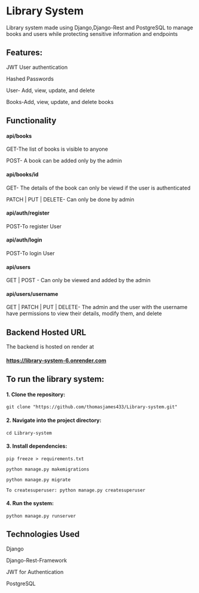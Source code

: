 # Library System
Library system made using Django,Django-Rest and PostgreSQL to manage books and users while protecting sensitive information and endpoints

## Features:
JWT User authentication

Hashed Passwords

User- Add, view, update, and delete

Books-Add, view, update, and delete books

## Functionality

#### api/books
 GET-The list of books is visible to anyone

 POST- A book can be added only by the admin

#### api/books/id
  GET- The details of the book can only be viewd if the user is authenticated
 
  PATCH | PUT | DELETE- Can only be done by admin

#### api/auth/register
  POST-To register User

#### api/auth/login
  POST-To login User

#### api/users
  GET | POST - Can only be viewed and added by the admin

#### api/users/username 
GET | PATCH | PUT | DELETE- The admin and the user with the username have permissions to view their details, modify them, and delete

## Backend Hosted URL
The backend is hosted on render at 
#### https://library-system-6.onrender.com


## To run the library system:

#### 1. Clone the repository:
   `git clone "https://github.com/thomasjames433/Library-system.git"`
#### 2. Navigate into the project directory:
   `cd Library-system`
#### 3. Install dependencies:
   `pip freeze > requirements.txt`
   
   `python manage.py makemigrations`
   
   `python manage.py migrate`
   
   `To createsuperuser: python manage.py createsuperuser`
#### 4. Run the system:
   `python manage.py runserver`

## Technologies Used
Django

Django-Rest-Framework

JWT for Authentication

PostgreSQL

